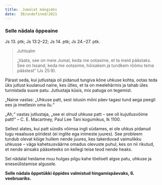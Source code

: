 ```yaml
---
title:  Jumalat mängides  
date:  30/undefined/2021  
---
```


### Selle nädala õppeaine
Js 13. ptk; Js 13:2–22; Js 14. ptk; Js 24.–27. ptk.

> <p>Juhtsalm</p>
> „Vaata, see on meie Jumal, keda me ootasime, et ta meid päästaks. See on Issand, keda me ootasime, hõisakem ja tundkem rõõmu tema päästest“ (Js 25:9).

Pärast seda, kui jutlustaja oli pidanud tungiva kõne uhkuse kohta, ootas teda üks jutlust kuulanud naine, kes ütles, et ta on meelehärmis ja tahab üles tunnistada suure patu. Jutlustaja küsis, mis patuga on tegemist.

„Naine vastas: „Uhkuse patt, sest istusin mõni päev tagasi tund aega peegli ees ja imetlesin oma ilu.“

„Ah,“ vastas jutlustaja, „see ei olnud uhkuse patt – see oli kujutlusvõime patt!“ – C. E. Macartney, Paul Lee Tani kogumikus, lk 1100.

Sellest alates, kui patt sündis võimsa ingli südames, ei ole uhkus pidanud lugu reaalsuse piiridest (ei inglite ega inimeste juures). See probleem tundub olevat kõige hullem nende juures, kes takerduvad vaimulikku uhkusse – väga kahetsusväärne omadus olevuste puhul, kes on nii rikutud, et nende ainsaks pääseteeks on kellegi teise teod nende heaks.

Sel nädalal heidame muu hulgas pilgu kahe tõeliselt algse patu, uhkuse ja enese­ülistamise algusele.

__Selle nädala õppetükki õppides valmistud hingamispäevaks, 6. veebruariks.__